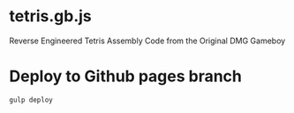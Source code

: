 # tetris.gb.js
Reverse Engineered Tetris Assembly Code from the Original DMG Gameboy

# Deploy to Github pages branch
```bash
gulp deploy
```
